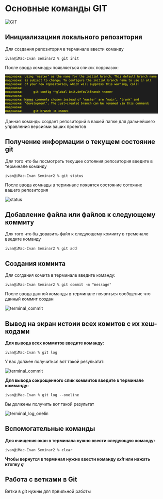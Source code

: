 # Основные команды GIT
![GIT](/PNG/trabajar-ramas-git.png)

## Инициализациия локального репозитория

Для создания репозитория в терминале ввести команду 
    
    ivan@iMac-Ivan Seminar2 % git init

После ввода комнады появляеться спикок подсказок:

![prompt](/PNG/prompt.png)


Данная команды создает репозиторий в вашей папке для дальнейшего управления версиями ваших проектов

## Получение информации о текущем состояние git

Для того что бы посмотреть текущее сотояния репозитория введите в терминале команду


    ivan@iMac-Ivan Seminar2 % git status

После ввода комнады в терминале появятся состояние сотояние вашего репозитория

![status](/PNG/terminal_status.png)

## Добавление файла или файлов к следующему коммиту

Для того что бы довавить файл к следующему комииту в тременале введите команду

    ivan@iMac-Ivan Seminar2 % git add

## Создания комиита

Для согдания комита в терминале введите команду:

    ivan@iMac-Ivan Seminar2 % git commit -m "message"

 После ввода данной команды в терминале появиться сообщение что данный коммит создан

![terminal_commit](/PNG/terminal_commit.png)

## Вывод на экран истоии всех комитов с их хеш-кодами

**Для вывода всех коммитов введите команду:**

    ivan@iMac-Ivan % git log

 У вас должен получиться вот такой резульатат:

![terminal_commit](/PNG/terminal_commit.png)

**Для вывода сокрощенного спик коммитов введите в терминале комманду:**

    ivan@iMac-Ivan % git log --oneline

 Вы должены получить вот такой результат 

![terminal_log_onelin](/PNG/terminal_log_oneline.png)

## Вспомогательные команды

**Для очищения окан в терминала нужно ввести следующую команду:**

    ivan@iMac-Ivan Seminar2 % clear

**Чтобы вернутся в терминал нужно ввести команду _exit_ или нажать ктопку _q_**


## Работа с ветками в Git
Ветки в git нужны для првильной работы